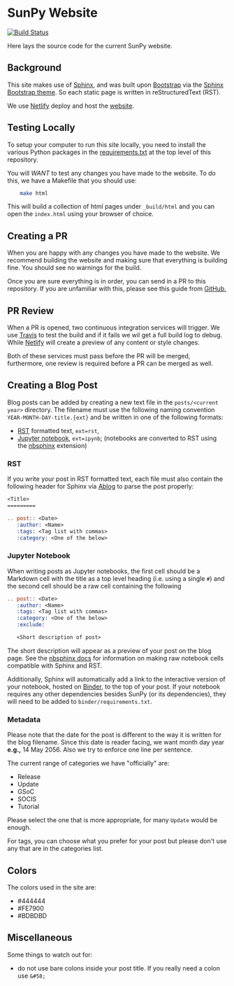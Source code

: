 # SunPy Website

[![Build Status](https://travis-ci.org/sunpy/sunpy.github.io.svg?branch=master)](https://travis-ci.org/sunpy/sunpy.github.io)

Here lays the source code for the current SunPy website.

## Background

This site makes use of [Sphinx](http://www.sphinx-doc.org/en/stable/), and was built upon [Bootstrap](http://getbootstrap.com) via the [Sphinx Bootstrap theme](https://github.com/ryan-roemer/sphinx-bootstrap-theme).
So each static page is written in reStructuredText (RST).

We use [Netlify](https://www.netlify.com/) deploy and host the [website](https://app.netlify.com/sites/sunpy/overview).

## Testing Locally

To setup your computer to run this site locally, you need to install the various Python packages in the [requirements.txt](https://github.com/sunpy/sunpy.github.io/requirements.txt) at the top level of this repository.

You will *WANT* to test any changes you have made to the website.
To do this, we have a Makefile that you should use:

```bash
    make html
```

This will build a collection of html pages under `_build/html` and you can open the `index.html` using your browser of choice.

## Creating a PR

When you are happy with any changes you have made to the website.
We recommend building the website and making sure that everything is building fine.
You should see no warnings for the build.

Once you are sure everything is in order, you can send in a PR to this repository.
If you are unfamiliar with this, please see this guide from [GitHub.](https://help.github.com/articles/about-pull-requests/)

## PR Review

When a PR is opened, two continuous integration services will trigger.
We use [Travis](https://travis-ci.org/) to test the build and if it fails we wil get a full build log to debug.
While [Netlify](https://www.netlify.com/) will create a preview of any content or style changes.

Both of these services must pass before the PR will be merged, furthermore, one review is required before a PR can be merged as well.

## Creating a Blog Post

Blog posts can be added by creating a new text file in the `posts/<current year>` directory.
The filename must use the following naming convention `YEAR-MONTH-DAY-title.{ext}` and be written in one of the following formats:

* [RST](http://www.sphinx-doc.org/en/stable/rest.html) formatted text, `ext=rst`,
* [Jupyter notebook](http://jupyter.org/), `ext=ipynb`; (notebooks are converted to RST using the [nbsphinx](http://nbsphinx.readthedocs.io) extension)

### RST

If you write your post in RST formatted text, each file must also contain the following header for Sphinx via [Ablog](https://github.com/sunpy/ablog) to parse the post properly:

```rst
<Title>
=========

.. post:: <Date>
   :author: <Name>
   :tags: <Tag list with commas>
   :category: <One of the below>
```

### Jupyter Notebook

When writing posts as Jupyter notebooks, the first cell should be a Markdown cell with the title as a top level heading (i.e. using a single `#`) and the second cell should be a raw cell containing the following

```rst
.. post:: <Date>
   :author: <Name>
   :tags: <Tag list with commas>
   :category: <One of the below>
   :exclude:

   <Short description of post>
```

The short description will appear as a preview of your post on the blog page. See the [nbsphinx docs](http://nbsphinx.readthedocs.io/raw-cells.html) for information on making raw notebook cells compatible with Sphinx and RST.

Additionally, Sphinx will automatically add a link to the interactive version of your notebook, hosted on [Binder](https://mybinder.org/), to the top of your post. If your notebook requires any other dependencies besides SunPy (or its dependencies), they will need to be added to `binder/requirements.txt`.
 
### Metadata

Please note that the date for the post is different to the way it is written for the blog filename.
Since this date is reader facing, we want month day year **e.g.,** 14 May 2056.
Also we try to enforce one line per sentence.

The current range of categories we have "officially" are:

* Release
* Update
* GSoC
* SOCIS
* Tutorial

Please select the one that is more appropriate, for many `Update` would be enough. 

For tags, you can choose what you prefer for your post but please don't use any that are in the categories list.

## Colors

The colors used in the site are:

* #444444
* #FE7900
* #BDBDBD

## Miscellaneous

Some things to watch out for:

* do not use bare colons inside your post title. If you really need a colon use `&#58;`
